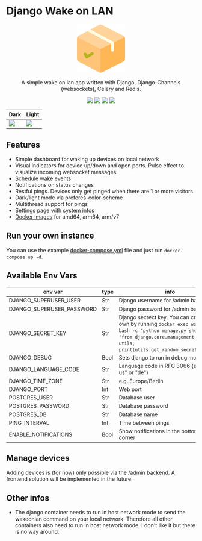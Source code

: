 # Django Wake on LAN

<div align="center" width="100%">
    <img src="app/wol/static/img/favicon.png" width="128" />
</div>

<div align="center" width="100%">
    <p>A simple wake on lan app written with Django, Django-Channels (websockets), Celery and Redis.</p>
    <a target="_blank" href="https://github.com/seriousm4x/django-wake-on-lan"><img src="https://img.shields.io/github/stars/seriousm4x/django-wake-on-lan" /></a> <a target="_blank" href="https://hub.docker.com/r/seriousm4x/django-wol"><img src="https://img.shields.io/docker/pulls/seriousm4x/django-wol" /></a> <a target="_blank" href="https://hub.docker.com/r/seriousm4x/django-wol"><img src="https://img.shields.io/docker/v/seriousm4x/django-wol/latest?label=docker%20image%20ver." /></a> <a target="_blank" href="https://github.com/seriousm4x/django-wake-on-lan"><img src="https://img.shields.io/github/last-commit/seriousm4x/django-wake-on-lan" /></a>
</div>

| Dark                 | Light                 |
| -------------------- | --------------------- |
| ![](https://raw.githubusercontent.com/seriousm4x/django-wake-on-lan/master/assets/dark.png) | ![](https://raw.githubusercontent.com/seriousm4x/django-wake-on-lan/master/assets/light.png) |

## Features

* Simple dashboard for waking up devices on local network
* Visual indicators for device up/down and open ports. Pulse effect to visualize incoming websocket messages.
* Schedule wake events
* Notifications on status changes
* Restful pings. Devices only get pinged when there are 1 or more visitors
* Dark/light mode via preferes-color-scheme
* Multithread support for pings
* Settings page with system infos
* [Docker images](https://hub.docker.com/r/seriousm4x/django-wol) for amd64, arm64, arm/v7

## Run your own instance

You can use the example [docker-compose.yml](docker-compose.yml) file and just run `docker-compose up -d`.

## Available Env Vars

| env var | type | info |
|---------|------|------|
| DJANGO_SUPERUSER_USER | Str | Django username for /admin backend |
| DJANGO_SUPERUSER_PASSWORD | Str | Django password for /admin backend |
| DJANGO_SECRET_KEY | Str | Django secrect key. You can create your own by running `docker exec wol_django bash -c "python manage.py shell -c 'from django.core.management import utils; print(utils.get_random_secret_key())'"` |
| DJANGO_DEBUG | Bool | Sets django to run in debug mode |
| DJANGO_LANGUAGE_CODE | Str | Language code in RFC 3066 (e.g. "en-us" or "de") |
| DJANGO_TIME_ZONE | Str | e.g. Europe/Berlin |
| DJANGO_PORT | Int | Web port |
| POSTGRES_USER | Str | Database user |
| POSTGRES_PASSWORD | Str | Database password |
| POSTGRES_DB | Str | Database name |
| PING_INTERVAL | Int | Time between pings |
| ENABLE_NOTIFICATIONS | Bool | Show notifications in the bottom right corner |


## Manage devices

Adding devices is (for now) only possible via the /admin backend. A frontend solution will be implemented in the future.

## Other infos

* The django container needs to run in host network mode to send the wakeonlan command on your local network. Therefore all other containers also need to run in host network mode. I don't like it but there is no way around.
